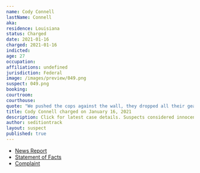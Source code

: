```yaml
---
name: Cody Connell
lastName: Connell
aka:
residence: Louisiana
status: Charged
date: 2021-01-16
charged: 2021-01-16
indicted:
age: 27
occupation:
affiliations: undefined
jurisdiction: Federal
image: /images/preview/049.png
suspect: 049.png
booking:
courtroom:
courthouse:
quote: "We pushed the cops against the wall, they dropped all their gear and left"
title: Cody Connell charged on January 16, 2021
description: Click for latest case details. Suspects considered innocent until proven guilty.
author: seditiontrack
layout: suspect
published: true
---
```

- [News Report](https://www.knoe.com/2021/01/17/la-man-and-cousin-arrested-following-capitol-riot/)
- [Statement of Facts](https://www.justice.gov/opa/page/file/1355876/download)
- [Complaint](https://www.justice.gov/opa/page/file/1355881/download)
